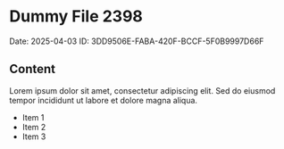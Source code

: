 # Dummy File 2398

Date: 2025-04-03
ID: 3DD9506E-FABA-420F-BCCF-5F0B9997D66F

## Content

Lorem ipsum dolor sit amet, consectetur adipiscing elit.
Sed do eiusmod tempor incididunt ut labore et dolore magna aliqua.

* Item 1
* Item 2
* Item 3

